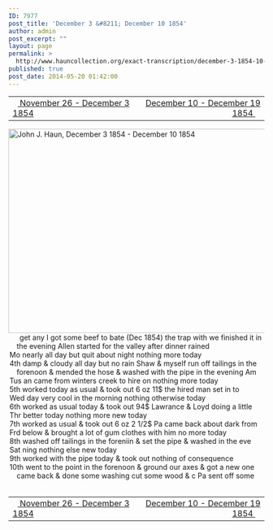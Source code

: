 ```yaml
---
ID: 7977
post_title: 'December 3 &#8211; December 10 1854'
author: admin
post_excerpt: ""
layout: page
permalink: >
  http://www.hauncollection.org/exact-transcription/december-3-1854-10-1854/
published: true
post_date: 2014-05-20 01:42:00
---
```

<table style="width: 100%;" align="center">
<tbody>
<tr>
<td width="50%"><a title="November 26 1854 – December 3 1854" href="http://www.hauncollection.org/version-2/version-ii-series-i/november-26-1854-december-3-1854/"><img src="https://lh3.googleusercontent.com/-EFJpxxNiPNw/VqgtWBCZrMI/AAAAAAAAAFU/WfY4lPFWWkg/s800-Ic42/Soeb-Plain-Arrows-8-10px.png" alt="" width="10" height="10" /> November 26 - December 3 1854</a></td>
<td style="text-align: right;"><a title="December 10 – December 19 1854" href="http://www.hauncollection.org/version-2/version-ii-series-i/december-10-december-19-1854/"> December 10 - December 19 1854 <img src="https://lh3.googleusercontent.com/-67k0cYlpXHw/VqgtWKz1MXI/AAAAAAAAAFU/k9PW_Piyurk/s800-Ic42/Soeb-Plain-Arrows-5-10px.png" alt="" width="10" height="10" /></a></td>
</tr>
</tbody>
</table>
<a href="http://www.hauncollection.org/wp-content/uploads/John Haun/JJH_066_December 3 1854 - December 10 1854.JPG" target="_blank" rel="noopener"><img class="alignnone wp-image-2296 size-large" src="http://www.hauncollection.org/wp-content/uploads/John Haun/JJH_066_December 3 1854 - December 10 1854-1024x682.jpg" alt="John J. Haun, December 3 1854 - December 10 1854" width="604" height="402" /></a>
<div style="text-indent: -1em; padding-left: 16px;"><span style="color: #ffffff;">. </span>   get any I got some beef to bate (Dec 1854) the trap with we finished
it in the evening Allen started for the valley after dinner rained</div>
<div style="text-indent: -1em; padding-left: 16px;">Mo nearly all day but quit about night nothing more today</div>
<div style="text-indent: -1em; padding-left: 16px;">4th damp &amp; cloudy all day but no rain Shaw &amp; myself run off tailings in the forenoon &amp; mended the hose &amp; washed with the pipe in the evening Am</div>
<div style="text-indent: -1em; padding-left: 16px;">Tus an came from winters creek to hire on nothing more today</div>
<div style="text-indent: -1em; padding-left: 16px;">5th worked today as usual &amp; took out 6 oz 11$ the hired man set in to</div>
<div style="text-indent: -1em; padding-left: 16px;">Wed day very cool in the morning nothing otherwise today</div>
<div style="text-indent: -1em; padding-left: 16px;">6th worked as usual today &amp; took out 94$ Lawrance &amp; Loyd doing a little</div>
<div style="text-indent: -1em; padding-left: 16px;">Thr better today nothing more new today</div>
<div style="text-indent: -1em; padding-left: 16px;">7th worked as usual &amp; took out 6 oz 2 1/2$ Pa came back about dark from</div>
<div style="text-indent: -1em; padding-left: 16px;">Frd below &amp; brought a lot of gum clothes with him no more today</div>
<div style="text-indent: -1em; padding-left: 16px;">8th washed off tailings in the foreniin &amp; set the pipe &amp; washed in the eve</div>
<div style="text-indent: -1em; padding-left: 16px;">Sat ning nothing else new today</div>
<div style="text-indent: -1em; padding-left: 16px;">9th worked with the pipe today &amp; took out nothing of consequence</div>
<div style="text-indent: -1em; padding-left: 16px;">10th went to the point in the forenoon &amp; ground our axes &amp; got a new one
came back &amp; done some washing cut some wood &amp; c Pa sent off some</div>
&nbsp;
<table style="width: 100%;" align="center">
<tbody>
<tr>
<td width="50%"><a title="November 26 1854 – December 3 1854" href="http://www.hauncollection.org/version-2/version-ii-series-i/november-26-1854-december-3-1854/"><img src="https://lh3.googleusercontent.com/-EFJpxxNiPNw/VqgtWBCZrMI/AAAAAAAAAFU/WfY4lPFWWkg/s800-Ic42/Soeb-Plain-Arrows-8-10px.png" alt="" width="10" height="10" /> November 26 - December 3 1854</a></td>
<td style="text-align: right;"><a title="December 10 – December 19 1854" href="http://www.hauncollection.org/version-2/version-ii-series-i/december-10-december-19-1854/"> December 10 - December 19 1854 <img src="https://lh3.googleusercontent.com/-67k0cYlpXHw/VqgtWKz1MXI/AAAAAAAAAFU/k9PW_Piyurk/s800-Ic42/Soeb-Plain-Arrows-5-10px.png" alt="" width="10" height="10" /></a></td>
</tr>
</tbody>
</table>